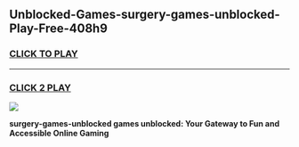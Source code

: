 
## Unblocked-Games-surgery-games-unblocked-Play-Free-408h9
<h3>
<a href="https://premium76.site?title=surgery-games-unblocked&ref=18A1">CLICK TO PLAY</a></h3>
<hr>

<h3>
<a href="https://premium76.site?title=surgery-games-unblocked&ref=18A1">CLICK 2 PLAY</a>
  
</h3>

<a href="https://premium76.site?title=surgery-games-unblocked&ref=18A1"><img src="https://clearcache.store/games.png"></a>


**surgery-games-unblocked games unblocked: Your Gateway to Fun and Accessible Online Gaming**
